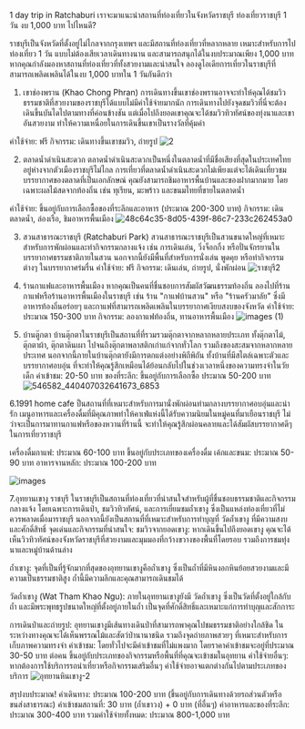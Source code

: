 1 day trip in Ratchaburi
เราจะมาแนะนำสถานที่ท่องเที่ยวในจังหวัดราชบุรี 
ท่องเที่ยวราชบุรี 1 วัน งบ 1,000 บาท ไปไหนดี?

ราชบุรีเป็นจังหวัดที่ตั้งอยู่ไม่ไกลจากกรุงเทพฯ และมีสถานที่ท่องเที่ยวที่หลากหลาย เหมาะสำหรับการไปท่องเที่ยว 1 วัน แบบไม่ต้องเสียเวลาเดินทางนาน และสามารถสนุกได้ในงบประมาณเพียง 1,000 บาท หากคุณกำลังมองหาสถานที่ท่องเที่ยวที่ทั้งสวยงามและน่าสนใจ ลองดูไอเดียการเที่ยวในราชบุรีที่สามารถเพลิดเพลินได้ในงบ 1,000 บาทใน 1 วันกันดีกว่า

1. เขาช่องพราน (Khao Chong Phran)
การเดินทางขึ้นเขาช่องพรานอาจจะทำให้คุณได้ชมวิวธรรมชาติที่สวยงามของราชบุรีได้แบบไม่มีค่าใช้จ่ายมากนัก การเดินทางไปยังจุดชมวิวที่นี่จะต้องเดินขึ้นบันไดไปตามทางที่ค่อนข้างชัน แต่เมื่อไปถึงยอดเขาคุณจะได้ชมวิวทิวทัศน์ของทุ่งนาและเขาอันสวยงาม ทำให้ความเหนื่อยในการเดินขึ้นเขาเป็นรางวัลที่คุ้มค่า

ค่าใช้จ่าย: ฟรี
กิจกรรม: เดินทางขึ้นเขาชมวิว, ถ่ายรูป
![2](https://github.com/user-attachments/assets/3b8a826a-8fdd-41e2-9476-91d185b00bf8)

2. ตลาดน้ำดำเนินสะดวก
ตลาดน้ำดำเนินสะดวกเป็นหนึ่งในตลาดน้ำที่มีชื่อเสียงที่สุดในประเทศไทย อยู่ห่างจากตัวเมืองราชบุรีไม่ไกล การเที่ยวที่ตลาดน้ำดำเนินสะดวกไม่เพียงแต่จะได้เดินเที่ยวชมบรรยากาศของตลาดที่เป็นเอกลักษณ์ คุณยังสามารถชิมอาหารพื้นบ้านและของฝากมากมาย โดยเฉพาะผลไม้สดจากท้องถิ่น เช่น ทุเรียน, มะพร้าว และขนมไทยที่ขายในตลาดน้ำ

ค่าใช้จ่าย: ขึ้นอยู่กับการเลือกซื้อของที่ระลึกและอาหาร (ประมาณ 200-300 บาท)
กิจกรรม: เดินตลาดน้ำ, ล่องเรือ, ชิมอาหารพื้นเมือง
![48c64c35-8d05-439f-86c7-233c262453a0](https://github.com/user-attachments/assets/8111580a-f1b4-44d6-b194-9cb7ed7d9f85)

3. สวนสาธารณะราชบุรี (Ratchaburi Park)
สวนสาธารณะราชบุรีเป็นสวนขนาดใหญ่ที่เหมาะสำหรับการพักผ่อนและทำกิจกรรมกลางแจ้ง เช่น การเดินเล่น, วิ่งจ็อกกิ้ง หรือปั่นจักรยานในบรรยากาศธรรมชาติภายในสวน นอกจากนี้ยังมีพื้นที่สำหรับการนั่งเล่น พูดคุย หรือทำกิจกรรมต่างๆ ในบรรยากาศร่มรื่น
ค่าใช้จ่าย: ฟรี
กิจกรรม: เดินเล่น, ถ่ายรูป, นั่งพักผ่อน
![ราชบุรี2](https://github.com/user-attachments/assets/2ea392c3-1815-4445-9159-878e443fb98c)

4. ร้านกาแฟและอาหารพื้นเมือง
หากคุณเป็นคนที่ชื่นชอบการสัมผัสวัฒนธรรมท้องถิ่น ลองไปที่ร้านกาแฟหรือร้านอาหารพื้นเมืองในราชบุรี เช่น ร้าน "กาแฟบ้านสวน" หรือ "ร้านครัวมาลัย" ซึ่งมีอาหารท้องถิ่นอร่อยๆ และกาแฟที่สามารถเพลิดเพลินในบรรยากาศเงียบสงบของจังหวัด
ค่าใช้จ่าย: ประมาณ 150-300 บาท
กิจกรรม: ลองกาแฟท้องถิ่น, ทานอาหารพื้นเมือง
![images (1)](https://github.com/user-attachments/assets/9a32f499-bbc1-4d5d-b21c-5a1b2646607c)

5. บ้านตู๊กตา
บ้านตุ๊กตาในราชบุรีเป็นสถานที่ที่รวมรวมตุ๊กตาจากหลากหลายประเภท ทั้งตุ๊กตาไม้, ตุ๊กตาผ้า, ตุ๊กตาดินเผา ไปจนถึงตุ๊กตาพลาสติกเก่าแก่จากทั่วโลก รวมถึงของสะสมจากหลากหลายประเทศ นอกจากนี้ภายในบ้านตุ๊กตายังมีการตกแต่งอย่างพิถีพิถัน ทั้งบ้านที่มีสไตล์เฉพาะตัวและบรรยากาศอบอุ่น ที่จะทำให้คุณรู้สึกเหมือนได้ย้อนกลับไปในช่วงเวลาหนึ่งของความทรงจำในวัยเด็ก
ค่าเข้าชม: 20-50 บาท
ของที่ระลึก: ขึ้นอยู่กับการเลือกซื้อ ประมาณ 50-200 บาท
![546582_440407032641673_6853](https://github.com/user-attachments/assets/f319e785-3f25-4528-99e5-9f11e5475020)

6.1991 home cafe
ป็นสถานที่ที่เหมาะสำหรับการมานั่งพักผ่อนท่ามกลางบรรยากาศอบอุ่นและน่ารัก เมนูอาหารและเครื่องดื่มที่มีคุณภาพทำให้คาเฟ่แห่งนี้ได้รับความนิยมในหมู่คนที่มาเยือนราชบุรี ไม่ว่าจะเป็นการมาทานกาแฟหรือของหวานที่ร้านนี้ จะทำให้คุณรู้สึกผ่อนคลายและได้สัมผัสบรรยากาศดีๆ ในการเที่ยวราชบุรี

เครื่องดื่มกาแฟ: ประมาณ 60-100 บาท ขึ้นอยู่กับประเภทของเครื่องดื่ม
เค้กและขนม: ประมาณ 50-90 บาท
อาหารจานหลัก: ประมาณ 100-200 บาท

![images](https://github.com/user-attachments/assets/75300344-75ba-487a-bbca-6d4000ab9f49)

7.อุทยานเขางู ราชบุรี
 ในราชบุรีเป็นสถานที่ท่องเที่ยวที่น่าสนใจสำหรับผู้ที่ชื่นชอบธรรมชาติและกิจกรรมกลางแจ้ง โดยเฉพาะการเดินป่า, ชมวิวทิวทัศน์, และการเยี่ยมชมถ้ำเขางู ซึ่งเป็นแหล่งท่องเที่ยวที่ไม่ควรพลาดเมื่อมาราชบุรี นอกจากนี้ยังเป็นสถานที่ที่เหมาะสำหรับการทำบุญที่ วัดถ้ำเขางู ที่มีความสงบและศักดิ์สิทธิ์
จุดเด่นและกิจกรรมที่น่าสนใจ:
ชมวิวจากยอดเขางู: หากเดินขึ้นไปถึงยอดเขางู คุณจะได้เห็นวิวทิวทัศน์ของจังหวัดราชบุรีที่สวยงามและมุมมองที่กว้างขวางของพื้นที่โดยรอบ รวมถึงการชมทุ่งนาและหมู่บ้านด้านล่าง

ถ้ำเขางู: จุดที่เป็นที่รู้จักมากที่สุดของอุทยานเขางูคือถ้ำเขางู ซึ่งเป็นถ้ำที่มีหินงอกหินย้อยสวยงามและมีความเป็นธรรมชาติสูง ถ้ำนี้มีความลึกและคุณสามารถเดินชมได้

วัดถ้ำเขางู (Wat Tham Khao Ngu): ภายในอุทยานเขางูยังมี วัดถ้ำเขางู ซึ่งเป็นวัดที่ตั้งอยู่ใกล้กับถ้ำ และมีพระพุทธรูปขนาดใหญ่ที่ตั้งอยู่ภายในถ้ำ เป็นจุดที่ศักดิ์สิทธิ์และเหมาะแก่การทำบุญและสักการะ

การเดินป่าและถ่ายรูป: อุทยานเขางูมีเส้นทางเดินป่าที่สามารถพาคุณไปชมธรรมชาติอย่างใกล้ชิด ในระหว่างทางคุณจะได้เห็นพรรณไม้และสัตว์ป่านานาชนิด รวมถึงจุดถ่ายภาพสวยๆ ที่เหมาะสำหรับการเก็บภาพความทรงจำ
ค่าเข้าชม: โดยทั่วไปจะมีค่าเข้าชมที่ไม่แพงมาก โดยราคาค่าเข้าชมจะอยู่ที่ประมาณ 30-50 บาท ต่อคน ขึ้นอยู่กับประเภทของกิจกรรมหรือพื้นที่ที่คุณจะเข้าชมในอุทยาน
ค่าใช้จ่ายอื่นๆ: หากต้องการใช้บริการรถนำเที่ยวหรือกิจกรรมเสริมอื่นๆ ค่าใช้จ่ายอาจแตกต่างกันไปตามประเภทของบริการ
![อุทยานหินเขางู-2](https://github.com/user-attachments/assets/1abe1292-aee3-4faa-81d2-0f10bd42d97a)


สรุปงบประมาณ!
ค่าเดินทาง: ประมาณ 100-200 บาท (ขึ้นอยู่กับการเดินทางด้วยรถส่วนตัวหรือขนส่งสาธารณะ)
ค่าเข้าชมสถานที่: 30 บาท (ถ้ำเขาวง) + 0 บาท (ที่อื่นๆ)
ค่าอาหารและของที่ระลึก: ประมาณ 300-400 บาท
รวมค่าใช้จ่ายทั้งหมด: ประมาณ 800-1,000 บาท